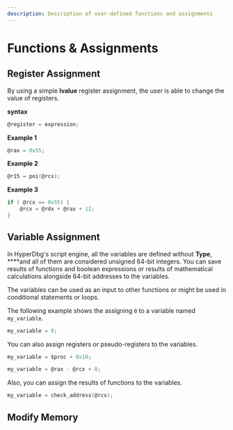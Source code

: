 ```yaml
---
description: Description of user-defined functions and assignments
---
```


# Functions & Assignments

## Register Assignment

By using a simple **lvalue** register assignment, the user is able to change the value of registers.

**syntax**

```c
@register = expression;
```

**Example 1**

```c
@rax = 0x55;
```

**Example 2**

```c
@r15 = poi(@rcx);
```

**Example 3**

```c
if ( @rcx == 0x55) {
    @rcx = @rdx + @rax + 12;
}
```

## Variable Assignment

In HyperDbg's script engine, all the variables are defined without **Type**, ****and all of them are considered unsigned 64-bit integers. You can save results of functions and boolean expressions or results of mathematical calculations alongside 64-bit addresses to the variables.

The variables can be used as an input to other functions or might be used in conditional statements or loops.

The following example shows the assigning `0` to a variable named `my_variable`.

```c
my_variable = 0;
```

You can also assign registers or pseudo-registers to the variables.

```c
my_variable = $proc + 0x10;
```

```c
my_variable = @rax - @rcx + 8;
```

Also, you can assign the results of functions to the variables.

```c
my_variable = check_address(@rcx);
```

## Modify Memory





